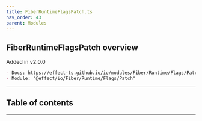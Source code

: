 ```yaml
---
title: FiberRuntimeFlagsPatch.ts
nav_order: 43
parent: Modules
---
```


## FiberRuntimeFlagsPatch overview

Added in v2.0.0

```md
- Docs: https://effect-ts.github.io/io/modules/Fiber/Runtime/Flags/Patch.ts.html
- Module: "@effect/io/Fiber/Runtime/Flags/Patch"
```

---

<h2 class="text-delta">Table of contents</h2>

---
